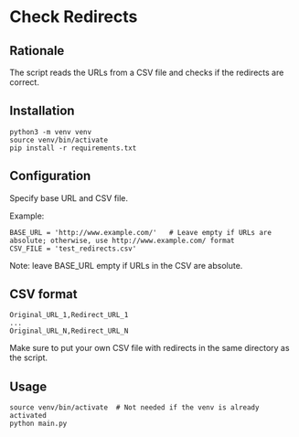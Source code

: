 # Check Redirects

## Rationale
The script reads the URLs from a CSV file and checks if the redirects are correct.

## Installation
```
python3 -m venv venv
source venv/bin/activate
pip install -r requirements.txt
```

## Configuration
Specify base URL and CSV file.

Example:
```
BASE_URL = 'http://www.example.com/'   # Leave empty if URLs are absolute; otherwise, use http://www.example.com/ format
CSV_FILE = 'test_redirects.csv'
```
Note: leave BASE_URL empty if URLs in the CSV are absolute.

## CSV format
```
Original_URL_1,Redirect_URL_1
...
Original_URL_N,Redirect_URL_N
```
Make sure to put your own CSV file with redirects in the same directory as the script.

## Usage
```
source venv/bin/activate  # Not needed if the venv is already activated
python main.py
```

